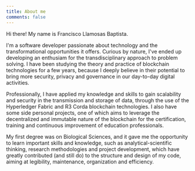 ```yaml
---
title: About me
comments: false
---
```


Hi there!
My name is Francisco Llamosas Baptista.

I'm a software developer passionate about technology and the transformational opportunities it offers. Curious by nature, I've ended up developing an enthusiam for the transdisciplinary approach to problem solving. I have been studying the theory and practice of blockchain technologies for a few years, because I deeply believe in their potential to bring more security, privacy and governance in our day-to-day digital activities.

Professionally, I have applied my knowledge and skills to gain scalability and security in the transmission and storage of data, through the use of the Hyperledger Fabric and R3 Corda blockchain technologies. I also have some side personal projects, one of which aims to leverage the decentralized and immutable nature of the blockchain for the certification, training and continuous improvement of education professionals.

My first degree was on Biological Sciences, and it gave me the opportunity to learn important skills and knowledge, such as analytical-scientific thinking, research methodologies and project development, which have greatly contributed (and still do) to the structure and design of my code, aiming at legibility, maintenance, organization and efficiency.
